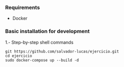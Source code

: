 ### Requirements

* Docker

### Basic installation for development

1.- Step-by-step shell commands

```shell
git https://github.com/salvador-lucas/ejercicio.git
cd ejercicio
sudo docker-compose up --build -d
```

<!-- endpoints:
- signup:
curl -X POST \
  http://localhost:3000/user/signup \
  -H 'Content-Type: application/json' \
  -H 'Postman-Token: 7d25a832-608d-488c-84f0-f7c8bb165847' \
  -H 'cache-control: no-cache' \
  -d '{
	"email": "test@mail.com", 
	"password": "test"
}'

- login

curl -X POST \
  http://localhost:3000/user/login \
  -H 'Content-Type: application/json' \
  -H 'Postman-Token: fceaab45-0338-4b13-9870-e19e44c55240' \
  -H 'cache-control: no-cache' \
  -d '{
	"email": "test@mail.com", 
	"password": "test"
}'

- list files:

curl -X GET \
  http://localhost:3000/files/list \
  -H 'Authorization: Bearer {TOKEN}' \
  -H 'Postman-Token: f7cf34b4-693d-4cc6-b9c6-abadef8e9a38' \
  -H 'cache-control: no-cache'


- file metrics:
curl -X GET \
  'http://localhost:3000/files/metrics?filename=file1.tsv' \
  -H 'Authorization: Bearer eyJhbGciOiJIUzI1NiIsInR5cCI6IkpXVCJ9.eyJlbWFpbCI6ImhvbG9AbWFpbC5jb20iLCJpYXQiOjE1NjgxMzk5MzksImV4cCI6MTU2ODE0MzUzOX0.XQvghBCHS3x9iaeDTxA9k_-EvvnNyB3e3E7hlftJKC8' \
  -H 'Postman-Token: 2297975d-3036-4598-a7cc-46e96ce1fd30' \
  -H 'cache-control: no-cache' -->
